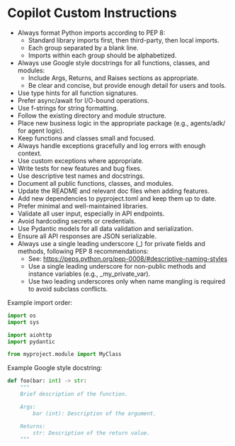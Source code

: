 # Copilot Custom Instructions

- Always format Python imports according to PEP 8:
  - Standard library imports first, then third-party, then local imports.
  - Each group separated by a blank line.
  - Imports within each group should be alphabetized.
- Always use Google style docstrings for all functions, classes, and modules:
  - Include Args, Returns, and Raises sections as appropriate.
  - Be clear and concise, but provide enough detail for users and tools.
- Use type hints for all function signatures.
- Prefer async/await for I/O-bound operations.
- Use f-strings for string formatting.
- Follow the existing directory and module structure.
- Place new business logic in the appropriate package (e.g., agents/adk/ for agent logic).
- Keep functions and classes small and focused.
- Always handle exceptions gracefully and log errors with enough context.
- Use custom exceptions where appropriate.
- Write tests for new features and bug fixes.
- Use descriptive test names and docstrings.
- Document all public functions, classes, and modules.
- Update the README and relevant doc files when adding features.
- Add new dependencies to pyproject.toml and keep them up to date.
- Prefer minimal and well-maintained libraries.
- Validate all user input, especially in API endpoints.
- Avoid hardcoding secrets or credentials.
- Use Pydantic models for all data validation and serialization.
- Ensure all API responses are JSON serializable.
- Always use a single leading underscore (_) for private fields and methods, following PEP 8 recommendations:
  - See: https://peps.python.org/pep-0008/#descriptive-naming-styles
  - Use a single leading underscore for non-public methods and instance variables (e.g., _my_private_var).
  - Use two leading underscores only when name mangling is required to avoid subclass conflicts.

Example import order:
```python
import os
import sys

import aiohttp
import pydantic

from myproject.module import MyClass
```

Example Google style docstring:
```python
def foo(bar: int) -> str:
    """
    Brief description of the function.

    Args:
        bar (int): Description of the argument.

    Returns:
        str: Description of the return value.
    """
```
